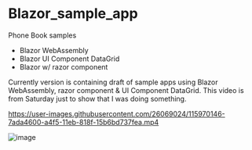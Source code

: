 # Blazor_sample_app
Phone Book samples
- Blazor WebAssembly
- Blazor UI Component DataGrid
- Blazor w/ razor component

Currently version is containing draft of sample apps using Blazor WebAssembly, razor component & UI Component DataGrid.
This video is from Saturday just to show that I was doing something.

https://user-images.githubusercontent.com/26069024/115970146-7ada4600-a4f5-11eb-818f-15b6bd737fea.mp4


![image](https://user-images.githubusercontent.com/26069024/116153657-861ba600-a69c-11eb-89d8-b8ffb68f7489.png)

